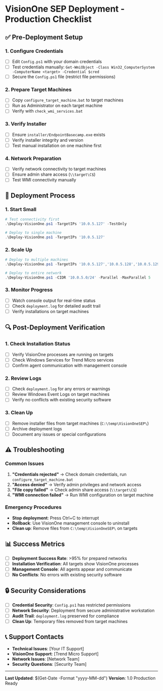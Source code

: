 # VisionOne SEP Deployment - Production Checklist

## ✅ **Pre-Deployment Setup**

### **1. Configure Credentials**
- [ ] Edit `Config.ps1` with your domain credentials
- [ ] Test credentials manually: `Get-WmiObject -Class Win32_ComputerSystem -ComputerName <target> -Credential $cred`
- [ ] Secure the `Config.ps1` file (restrict file permissions)

### **2. Prepare Target Machines**
- [ ] Copy `configure_target_machine.bat` to target machines
- [ ] Run as Administrator on each target machine
- [ ] Verify with `check_wmi_services.bat`

### **3. Verify Installer**
- [ ] Ensure `installer/EndpointBasecamp.exe` exists
- [ ] Verify installer integrity and version
- [ ] Test manual installation on one machine first

### **4. Network Preparation**
- [ ] Verify network connectivity to target machines
- [ ] Ensure admin share access (`\\target\C$`)
- [ ] Test WMI connectivity manually

## 🚀 **Deployment Process**

### **1. Start Small**
```powershell
# Test connectivity first
.\Deploy-VisionOne.ps1 -TargetIPs '10.0.5.127' -TestOnly

# Deploy to single machine
.\Deploy-VisionOne.ps1 -TargetIPs '10.0.5.127'
```

### **2. Scale Up**
```powershell
# Deploy to multiple machines
.\Deploy-VisionOne.ps1 -TargetIPs '10.0.5.127','10.0.5.128','10.0.5.129'

# Deploy to entire network
.\Deploy-VisionOne.ps1 -CIDR '10.0.5.0/24' -Parallel -MaxParallel 5
```

### **3. Monitor Progress**
- [ ] Watch console output for real-time status
- [ ] Check `deployment.log` for detailed audit trail
- [ ] Verify installations on target machines

## 🔍 **Post-Deployment Verification**

### **1. Check Installation Status**
- [ ] Verify VisionOne processes are running on targets
- [ ] Check Windows Services for Trend Micro services
- [ ] Confirm agent communication with management console

### **2. Review Logs**
- [ ] Check `deployment.log` for any errors or warnings
- [ ] Review Windows Event Logs on target machines
- [ ] Verify no conflicts with existing security software

### **3. Clean Up**
- [ ] Remove installer files from target machines (`C:\temp\VisionOneSEP\`)
- [ ] Archive deployment logs
- [ ] Document any issues or special configurations

## ⚠️ **Troubleshooting**

### **Common Issues**
1. **"Credentials rejected"** → Check domain credentials, run `configure_target_machine.bat`
2. **"Access denied"** → Verify admin privileges and network access
3. **"File copy failed"** → Check admin share access (`\\target\C$`)
4. **"WMI connection failed"** → Run WMI configuration on target machine

### **Emergency Procedures**
- **Stop deployment**: Press Ctrl+C to interrupt
- **Rollback**: Use VisionOne management console to uninstall
- **Clean up**: Remove files from `C:\temp\VisionOneSEP\` on targets

## 📊 **Success Metrics**

- [ ] **Deployment Success Rate**: >95% for prepared networks
- [ ] **Installation Verification**: All targets show VisionOne processes
- [ ] **Management Console**: All agents appear and communicate
- [ ] **No Conflicts**: No errors with existing security software

## 🔒 **Security Considerations**

- [ ] **Credential Security**: `Config.ps1` has restricted permissions
- [ ] **Network Security**: Deployment from secure administrative workstation
- [ ] **Audit Trail**: `deployment.log` preserved for compliance
- [ ] **Clean Up**: Temporary files removed from target machines

## 📞 **Support Contacts**

- **Technical Issues**: [Your IT Support]
- **VisionOne Support**: [Trend Micro Support]
- **Network Issues**: [Network Team]
- **Security Questions**: [Security Team]

---

**Last Updated**: $(Get-Date -Format "yyyy-MM-dd")
**Version**: 1.0 Production Ready